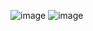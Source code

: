 ![image](https://github.com/huihojeun2/EXPLORATION/assets/65065859/7768d2cb-1b6c-4d52-8fdf-06d4cc4e8181)
![image](https://github.com/huihojeun2/EXPLORATION/assets/65065859/b61d14a4-5d96-4a59-b9b5-2bcf3352f816)
